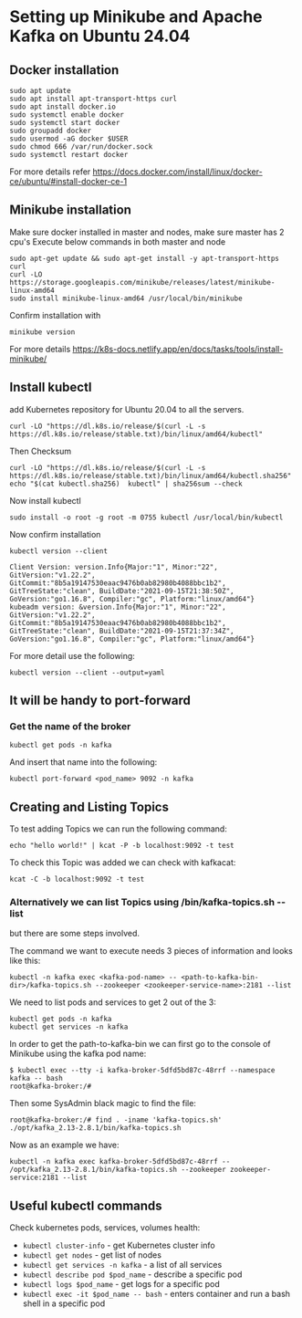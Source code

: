  # Setting up Minikube and Apache Kafka on Ubuntu 24.04
   
 ## Docker installation
```
sudo apt update
sudo apt install apt-transport-https curl
sudo apt install docker.io
sudo systemctl enable docker
sudo systemctl start docker
sudo groupadd docker
sudo usermod -aG docker $USER
sudo chmod 666 /var/run/docker.sock
sudo systemctl restart docker
```
For more details refer  https://docs.docker.com/install/linux/docker-ce/ubuntu/#install-docker-ce-1 

## Minikube installation

Make sure docker installed in master and nodes, make sure master has 2 cpu's 
Execute below commands in both master and node
```
sudo apt-get update && sudo apt-get install -y apt-transport-https curl
curl -LO https://storage.googleapis.com/minikube/releases/latest/minikube-linux-amd64
sudo install minikube-linux-amd64 /usr/local/bin/minikube
 ```
Confirm installation with
```
minikube version
```
For more details https://k8s-docs.netlify.app/en/docs/tasks/tools/install-minikube/

## Install kubectl

add Kubernetes repository for Ubuntu 20.04 to all the servers.
```
curl -LO "https://dl.k8s.io/release/$(curl -L -s https://dl.k8s.io/release/stable.txt)/bin/linux/amd64/kubectl"
```
Then Checksum
```
curl -LO "https://dl.k8s.io/release/$(curl -L -s https://dl.k8s.io/release/stable.txt)/bin/linux/amd64/kubectl.sha256"
echo "$(cat kubectl.sha256)  kubectl" | sha256sum --check
```
Now install kubectl
```
sudo install -o root -g root -m 0755 kubectl /usr/local/bin/kubectl
```
Now confirm installation
```
kubectl version --client
```
```
Client Version: version.Info{Major:"1", Minor:"22", GitVersion:"v1.22.2", GitCommit:"8b5a19147530eaac9476b0ab82980b4088bbc1b2", GitTreeState:"clean", BuildDate:"2021-09-15T21:38:50Z", GoVersion:"go1.16.8", Compiler:"gc", Platform:"linux/amd64"}
kubeadm version: &version.Info{Major:"1", Minor:"22", GitVersion:"v1.22.2", GitCommit:"8b5a19147530eaac9476b0ab82980b4088bbc1b2", GitTreeState:"clean", BuildDate:"2021-09-15T21:37:34Z", GoVersion:"go1.16.8", Compiler:"gc", Platform:"linux/amd64"}
```
For more detail use the following:
```
kubectl version --client --output=yaml
```
## It will be handy to port-forward
### Get the name of the broker
```
kubectl get pods -n kafka
```
And insert that name into the following:
```
kubectl port-forward <pod_name> 9092 -n kafka
```
## Creating and Listing Topics

To test adding Topics we can run the following command:
```
echo "hello world!" | kcat -P -b localhost:9092 -t test
```
To check this Topic was added we can check with kafkacat:
```
kcat -C -b localhost:9092 -t test
```
### Alternatively we can list Topics using /bin/kafka-topics.sh --list
but there are some steps involved.

The command we want to execute needs 3 pieces of information and looks like this:
```
kubectl -n kafka exec <kafka-pod-name> -- <path-to-kafka-bin-dir>/kafka-topics.sh --zookeeper <zookeeper-service-name>:2181 --list
```
We need to list pods and services to get 2 out of the 3:
```
kubectl get pods -n kafka
kubectl get services -n kafka
```
In order to get the path-to-kafka-bin we can first go to the console of Minikube using the kafka pod name:
```
$ kubectl exec --tty -i kafka-broker-5dfd5bd87c-48rrf --namespace kafka -- bash
root@kafka-broker:/#
```
Then some SysAdmin black magic to find the file:
```
root@kafka-broker:/# find . -iname 'kafka-topics.sh'
./opt/kafka_2.13-2.8.1/bin/kafka-topics.sh
```
Now as an example we have:
```
kubectl -n kafka exec kafka-broker-5dfd5bd87c-48rrf -- /opt/kafka_2.13-2.8.1/bin/kafka-topics.sh --zookeeper zookeeper-service:2181 --list
```

## Useful kubectl commands

Check kubernetes pods, services, volumes health:

 - `kubectl cluster-info` - get Kubernetes cluster info
 - `kubectl get nodes` - get list of nodes
 - `kubectl get services -n kafka` - a list of all services
 - `kubectl describe pod $pod_name` - describe a specific pod
 - `kubectl logs $pod_name` - get logs for a specific pod
 - `kubectl exec -it $pod_name -- bash` - enters container and run a bash shell in a specific pod
